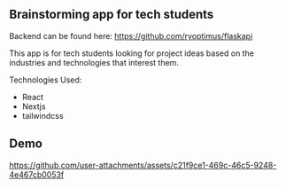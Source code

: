 ## Brainstorming app for tech students
Backend can be found here: https://github.com/ryoptimus/flaskapi

This app is for tech students looking for project ideas based on the industries and technologies that interest them.

Technologies Used:
- React
- Nextjs
- tailwindcss

## Demo
https://github.com/user-attachments/assets/c21f9ce1-469c-46c5-9248-4e467cb0053f

